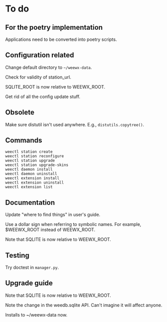 # To do

## For the poetry implementation

Applications need to be converted into poetry scripts.

## Configuration related

Change default directory to `~/weewx-data`.

Check for validity of station_url.

SQLITE_ROOT is now relative to WEEWX_ROOT.

Get rid of all the config update stuff.


## Obsolete

Make sure distutil isn't used anywhere. E.g., `distutils.copytree()`.

## Commands
```
weectl station create
weectl station reconfigure
weectl station upgrade
weectl station upgrade-skins
weectl daemon install
weectl daemon uninstall
weectl extension install
weectl extension uninstall
weectl extension list
```

## Documentation

Update "where to find things" in user's guide.

Use a dollar sign when referring to symbolic names. For example, $WEEWX_ROOT instead of WEEWX_ROOT.

Note that SQLITE is now relative to WEEWX_ROOT.

## Testing

Try doctest in `manager.py`.

## Upgrade guide

Note that SQLITE is now relative to WEEWX_ROOT.

Note the change in the weedb.sqlite API. Can't imagine it will affect anyone.

Installs to ~/weewx-data now.